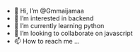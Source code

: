 - 👋 Hi, I’m @Gmmaijamaa
- 👀 I’m interested in backend 
- 🌱 I’m currently learning python
- 💞️ I’m looking to collaborate on javascript
- 📫 How to reach me ...

<!---
Gmmaijamaa/Gmmaijamaa is a ✨ special ✨ repository because its `README.md` (this file) appears on your GitHub profile.
You can click the Preview link to take a look at your changes.
--->
